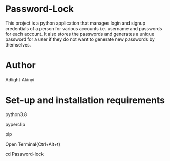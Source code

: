 # Password-Lock
This project is a python application that manages login and signup credentials of a person for various accounts i.e. username and passwords for each account. It also stores the passwords and generates a unique password for a user if they do not want to generate new passwords by themselves.
# Author
Adlight Akinyi
# Set-up and installation requirements
python3.8

pyperclip

pip

Open Terminal{Ctrl+Alt+t}

cd Password-lock

